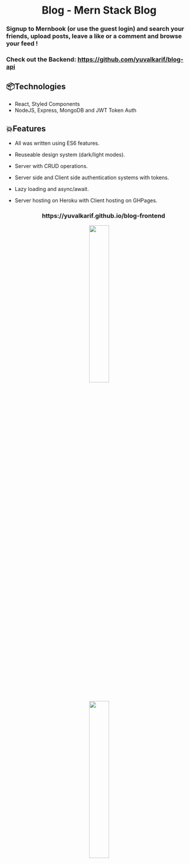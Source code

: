 
<h1 align="center">
 Blog - Mern Stack Blog
</h1>
 <h3>Signup to Mernbook (or use the guest login) and search your friends, upload posts, leave a like or a comment and browse your feed !</h3>
 
### Check out the Backend: https://github.com/yuvalkarif/blog-api

## 📦Technologies
* React, Styled Components 
* NodeJS, Express, MongoDB and JWT Token Auth
## 💥Features
* All was written using ES6 features.
* Reuseable design system (dark/light modes).
* Server with CRUD operations.
* Server side and Client side authentication systems with tokens.
* Lazy loading and async/await.
* Server hosting on Heroku with Client hosting on GHPages.

  <h3 align="center">https://yuvalkarif.github.io/blog-frontend</h3>
 
 
<p align="center" width="100%">
   <a href="https://yuvalkarif.github.io/blog-frontend/">
    <img width="33%" src=https://i.imgur.com/A8EdsHy.png> 
  </a>
  <br / >
  <a href="https://yuvalkarif.github.io/blog-frontend/">
    <img width="33%" src="https://i.imgur.com/px8XkLx.png"> 
  </a>
</p>
